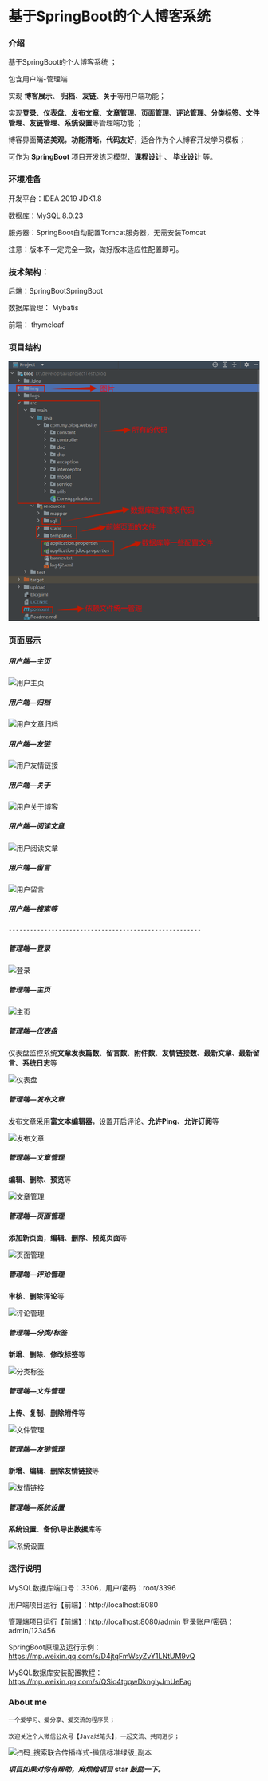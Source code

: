 # 基于SpringBoot的个人博客系统


### 介绍
基于SpringBoot的个人博客系统 ；

包含用户端-管理端

实现 **博客展示**、 **归档**、**友链**、**关于**等用户端功能；

实现**登录**、**仪表盘**、**发布文章**、**文章管理**、**页面管理**、**评论管理**、**分类标签**、**文件管理**、**友链管理**、**系统设置**等管理端功能 ；

博客界面**简洁美观**，**功能清晰**，**代码友好**，适合作为个人博客开发学习模板；

可作为 **SpringBoot** 项目开发练习模型、**课程设计** 、 **毕业设计** 等。




### 环境准备
开发平台：IDEA 2019  JDK1.8

数据库：MySQL 8.0.23

服务器：SpringBoot自动配置Tomcat服务器，无需安装Tomcat

注意：版本不一定完全一致，做好版本适应性配置即可。



### 技术架构：

后端：SpringBootSpringBoot 

数据库管理： Mybatis 

前端： thymeleaf



### 项目结构

![项目结构](./img/项目结构.png)



### 页面展示

##### 用户端—主页

![用户主页](./img/用户主页.png)



#####  **用户端—归档**

![用户文章归档](./img/用户文章归档.png)



##### 用户端—友链

![用户友情链接](./img/用户友情链接.png)



##### 用户端—关于

![用户关于博客](./img/用户关于博客.png)



##### 用户端—阅读文章

![用户阅读文章](./img/用户阅读文章.png)



##### 用户端—留言

![用户留言](./img/用户留言.png)



##### 用户端—搜索等



```
------------------------------------------------------
```



##### 管理端—登录

![登录](./img/登录.png)



##### 管理端—主页

![主页](./img/主页.png)



##### 管理端—仪表盘

仪表盘监控系统**文章发表篇数**、**留言数**、**附件数**、**友情链接数**、**最新文章**、**最新留言**、**系统日志**等

![仪表盘](./img/仪表盘.png)



##### 管理端—发布文章

发布文章采用**富文本编辑器**，设置开启评论、**允许Ping**、**允许订阅**等

![发布文章](./img/发布文章.png)



##### 管理端—文章管理

**编辑**、**删除**、**预览**等

![文章管理](./img/文章管理.png)



##### 管理端—页面管理

**添加新页面**，**编辑**、**删除**、**预览页面**等

![页面管理](./img/页面管理.png)



##### 管理端—评论管理

**审核**、**删除评论**等

![评论管理](./img/评论管理.png)



##### 管理端—分类/标签

**新增**、**删除**、**修改标签**等

![分类标签](./img/分类标签.png)



##### 管理端—文件管理

**上传**、**复制**、**删除附件**等

![文件管理](./img/文件管理.png)



##### 管理端—友链管理

**新增**、**编辑**、**删除友情链接**等

![友情链接](./img/友情链接.png)



##### 管理端—系统设置

**系统设置**、**备份\导出数据库**等

![系统设置](./img/系统设置.png)



### **运行说明**

MySQL数据库端口号：3306，用户/密码：root/3396 

用户端项目运行【前端】：http://localhost:8080  

管理端项目运行【前端】：http://localhost:8080/admin   登录账户/密码：admin/123456

SpringBoot原理及运行示例：https://mp.weixin.qq.com/s/D4jtqFmWsyZvY1LNtUM9vQ

MySQL数据库安装配置教程：https://mp.weixin.qq.com/s/QSio4tgqwDknglyJmUeFag



### About me

    一个爱学习、爱分享、爱交流的程序员；
    
    欢迎关注个人微信公众号【Java烂笔头】，一起交流、共同进步；

![扫码_搜索联合传播样式-微信标准绿版_副本](./img/扫码_搜索联合传播样式-微信标准绿版_副本-16395768741171.jpg)



***项目如果对你有帮助，麻烦给项目*  star  *鼓励一下。***
